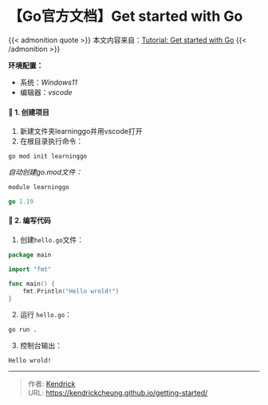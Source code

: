 # 【Go官方文档】Get started with Go


{{< admonition quote >}}
本文内容来自：[Tutorial: Get started with Go](https://golang.google.cn/doc/tutorial/getting-started)
{{< /admonition >}}

**环境配置：**
- 系统：*Windows11*
- 编辑器：*vscode*

#### 🍇 1. 创建项目
1. 新建文件夹learninggo并用vscode打开
2. 在根目录执行命令：
```shell
go mod init learninggo
```
*自动创建go.mod文件：*
```go
module learninggo

go 1.19

```

#### 🍉 2. 编写代码
1. 创建`hello.go`文件：
```go
package main

import "fmt"

func main() {
	fmt.Println("Hello wrold!")
}
```
2. 运行 `hello.go`：
```shell
go run .
```
3. 控制台输出：
```shell
Hello wrold!
```

---

> 作者: [Kendrick](https://kendrickcheung.github.io/)  
> URL: https://kendrickcheung.github.io/getting-started/  


